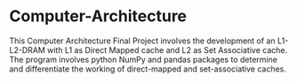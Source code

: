 # Computer-Architecture
This Computer Architecture Final Project involves the development of an L1-L2-DRAM with L1 as Direct Mapped cache and L2 as Set Associative cache. The program involves python NumPy and pandas packages to determine and differentiate the working of  direct-mapped and set-associative caches.
